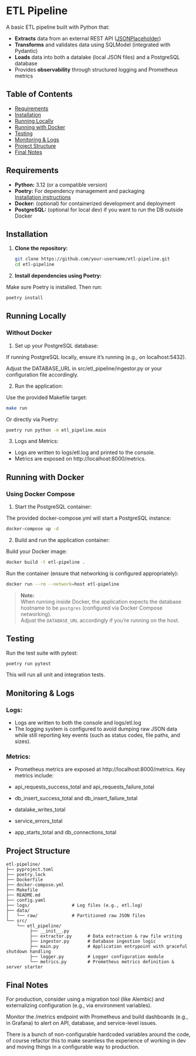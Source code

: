 # ETL Pipeline

A basic ETL pipeline built with Python that:
- **Extracts** data from an external REST API ([JSONPlaceholder](https://jsonplaceholder.typicode.com/users))
- **Transforms** and validates data using SQLModel (integrated with Pydantic)
- **Loads** data into both a datalake (local JSON files) and a PostgreSQL database
- Provides **observability** through structured logging and Prometheus metrics

## Table of Contents

- [Requirements](#requirements)
- [Installation](#installation)
- [Running Locally](#running-locally)
- [Running with Docker](#running-with-docker)
- [Testing](#testing)
- [Monitoring & Logs](#monitoring--logs)
- [Project Structure](#project-structure)
- [Final Notes](#final-notes)

## Requirements

- **Python:** 3.12 (or a compatible version)
- **Poetry:** For dependency management and packaging  
  [Installation instructions](https://python-poetry.org/docs/#installation)
- **Docker:** (optional) for containerized development and deployment
- **PostgreSQL:** (optional for local dev) if you want to run the DB outside Docker

## Installation

1. **Clone the repository:**

   ```bash
   git clone https://github.com/your-username/etl-pipeline.git
   cd etl-pipeline
   ```
2. **Install dependencies using Poetry:**

Make sure Poetry is installed. Then run:
```bash
poetry install
```

## Running Locally
### Without Docker
1. Set up your PostgreSQL database:

If running PostgreSQL locally, ensure it’s running (e.g., on localhost:5432).

Adjust the DATABASE_URL in src/etl_pipeline/ingestor.py or your configuration file accordingly.

2. Run the application:

Use the provided Makefile target:
```bash
make run
```
Or directly via Poetry:

```bash
poetry run python -m etl_pipeline.main
```
3. Logs and Metrics:

- Logs are written to logs/etl.log and printed to the console.
- Metrics are exposed on http://localhost:8000/metrics.

## Running with Docker
### Using Docker Compose
1. Start the PostgreSQL container:

The provided docker-compose.yml will start a PostgreSQL instance:

```bash
docker-compose up -d
```
2. Build and run the application container:

Build your Docker image:

```bash
docker build -t etl-pipeline .
```
Run the container (ensure that networking is configured appropriately):

```bash
docker run --rm --network=host etl-pipeline
```

> **Note:**  
> When running inside Docker, the application expects the database hostname to be `postgres` (configured via Docker Compose networking).  
> Adjust the `DATABASE_URL` accordingly if you’re running on the host.

## Testing
Run the test suite with pytest:

```bash
poetry run pytest
```

This will run all unit and integration tests.

## Monitoring & Logs
### Logs:
- Logs are written to both the console and logs/etl.log
- The logging system is configured to avoid dumping raw JSON data while still reporting key events (such as status codes, file paths, and sizes).

### Metrics:
- Prometheus metrics are exposed at http://localhost:8000/metrics.
Key metrics include:

- api_requests_success_total and api_requests_failure_total
- db_insert_success_total and db_insert_failure_total
- datalake_writes_total
- service_errors_total
- app_starts_total and db_connections_total

## Project Structure
```
etl-pipeline/
├── pyproject.toml
├── poetry.lock
├── Dockerfile
├── docker-compose.yml
├── Makefile
├── README.md
├── config.yaml
├── logs/                # Log files (e.g., etl.log)
├── data/
│   └── raw/             # Partitioned raw JSON files
└── src/
    └── etl_pipeline/
         ├── __init__.py
         ├── extractor.py      # Data extraction & raw file writing
         ├── ingestor.py       # Database ingestion logic
         ├── main.py           # Application entrypoint with graceful shutdown handling
         ├── logger.py         # Logger configuration module
         └── metrics.py        # Prometheus metrics definition & server starter
```
## Final Notes

For production, consider using a migration tool (like Alembic) and externalizing configuration (e.g., via environment variables).

Monitor the /metrics endpoint with Prometheus and build dashboards (e.g., in Grafana) to alert on API, database, and service-level issues.

There is a bunch of non-configurable hardcoded variables around the code, of course refactor this to make seamless the experience of working in dev and moving things in a configurable way to production.
